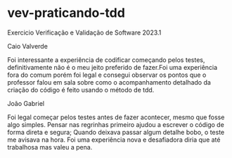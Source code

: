 # vev-praticando-tdd
Exercicio Verificação e Validação de Software 2023.1

Caio Valverde

Foi interessante  a experiência de codificar começando pelos testes, definitivamente não é o meu jeito preferido de fazer.Foi uma experiência fora do comum porém foi legal e consegui observar os pontos que o professor falou em sala sobre como o acompanhamento detalhado da criação do código é feito usando o método de tdd.

João Gabriel

Foi legal começar pelos testes antes de fazer acontecer, mesmo que fosse algo simples. Pensar nas regrinhas primeiro ajudou a escrever o código de forma direta e segura; Quando deixava passar algum detalhe bobo, o teste me avisava na hora. Foi uma experiência nova e desafiadora diria que até trabalhosa mas valeu a pena.
